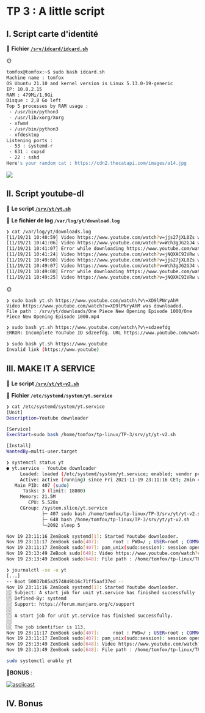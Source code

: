 # TP 3 : A little script

## I. Script carte d'identité

📁 **Fichier [`/srv/idcard/idcard.sh`](https://github.com/TomF0x/tp-linux/blob/main/TP-3/srv/idcard/idcard.sh)**

🌞
```bash
tomfox@tomfox:~$ sudo bash idcard.sh 
Machine name : tomfox
OS Ubuntu 21.10 and kernel version is Linux 5.13.0-19-generic
IP: 10.0.2.15
RAM : 479Mi/1,9Gi
Disque : 2,8 Go left
Top 5 processes by RAM usage :
 - /usr/bin/python3
 - /usr/lib/xorg/Xorg
 - xfwm4
 - /usr/bin/python3
 - xfdesktop
Listening ports :
 - 53 : systemd-r
 - 631 : cupsd
 - 22 : sshd
Here's your random cat : https://cdn2.thecatapi.com/images/a14.jpg
```

<img src="https://cdn2.thecatapi.com/images/a14.jpg">

## II. Script youtube-dl

📁 **Le script [`/srv/yt/yt.sh`](https://github.com/TomF0x/tp-linux/blob/main/TP-3/srv/yt/yt.sh)**

📁 **Le fichier de log `/var/log/yt/download.log`**

```bash
❯ cat /var/log/yt/downloads.log
[11/19/21 10:40:59] Video https://www.youtube.com/watch?v=jjs27jXL0Zs was downloaded. File path : /home/tomfox/tp-linux/TP-3/srv/yt/downloads/SI LA VIDÉO DURE 1 SECONDE LA VIDÉO S'ARRÊTE/SI LA VIDÉO DURE 1 SECONDE LA VIDÉO S'ARRÊTE.mp4
[11/19/21 10:41:06] Video https://www.youtube.com/watch?v=Wch3gJG2GJ4 was downloaded. File path : /home/tomfox/tp-linux/TP-3/srv/yt/downloads/1 Second Video/1 Second Video.mp4
[11/19/21 10:41:07] Error while downloading https://www.youtube.com/watch?v=Wch3gJfgdfhdhJ4 (ERROR: Video unavailable)
[11/19/21 10:41:24] Video https://www.youtube.com/watch?v=jNQXAC9IVRw was downloaded. File path : /home/tomfox/tp-linux/TP-3/srv/yt/downloads/Me at the zoo/Me at the zoo.mp4
[11/19/21 10:49:00] Video https://www.youtube.com/watch?v=jjs27jXL0Zs was downloaded. File path : /home/tomfox/tp-linux/TP-3/srv/yt/downloads/SI LA VIDÉO DURE 1 SECONDE LA VIDÉO S'ARRÊTE/SI LA VIDÉO DURE 1 SECONDE LA VIDÉO S'ARRÊTE.mp4
[11/19/21 10:49:07] Video https://www.youtube.com/watch?v=Wch3gJG2GJ4 was downloaded. File path : /home/tomfox/tp-linux/TP-3/srv/yt/downloads/1 Second Video/1 Second Video.mp4
[11/19/21 10:49:08] Error while downloading https://www.youtube.com/watch?v=Wch3gJfgdfhdhJ4 (ERROR: Video unavailable)
[11/19/21 10:49:25] Video https://www.youtube.com/watch?v=jNQXAC9IVRw was downloaded. File path : /home/tomfox/tp-linux/TP-3/srv/yt/downloads/Me at the zoo/Me at the zoo.mp4
```

🌞
```
❯ sudo bash yt.sh https://www.youtube.com/watch\?v\=XD9lPNryAhM
Video https://www.youtube.com/watch?v=XD9lPNryAhM was downloaded.
File path : /srv/yt/downloads/One Piece New Opening Episode 1000/One Piece New Opening Episode 1000.mp4
```

```bash
❯ sudo bash yt.sh https://www.youtube.com/watch\?v\=sdzeefdg
ERROR: Incomplete YouTube ID sdzeefdg. URL https://www.youtube.com/watch?v=sdzeefdg looks truncated.
```

```bash
❯ sudo bash yt.sh https://www.youtube
Invalid link (https://www.youtube)
```

## III. MAKE IT A SERVICE

📁 **Le script [`/srv/yt/yt-v2.sh`](https://github.com/TomF0x/tp-linux/blob/main/TP-3/srv/yt/yt-v2.sh)**

📁 **Fichier `/etc/systemd/system/yt.service`**

```bash
❯ cat /etc/systemd/system/yt.service
[Unit]
Description=Youtube downloader

[Service]
ExecStart=sudo bash /home/tomfox/tp-linux/TP-3/srv/yt/yt-v2.sh

[Install]
WantedBy=multi-user.target
```

```bash
❯ systemctl status yt
● yt.service - Youtube downloader
     Loaded: loaded (/etc/systemd/system/yt.service; enabled; vendor preset: disabled)
     Active: active (running) since Fri 2021-11-19 23:11:16 CET; 2min 43s ago
   Main PID: 407 (sudo)
      Tasks: 3 (limit: 18800)
     Memory: 21.5M
        CPU: 5.528s
     CGroup: /system.slice/yt.service
             ├─ 407 sudo bash /home/tomfox/tp-linux/TP-3/srv/yt/yt-v2.sh
             ├─ 648 bash /home/tomfox/tp-linux/TP-3/srv/yt/yt-v2.sh
             └─2092 sleep 5

Nov 19 23:11:16 ZenBook systemd[1]: Started Youtube downloader.
Nov 19 23:11:17 ZenBook sudo[407]:     root : PWD=/ ; USER=root ; COMMAND=/usr/bin/bash /home/tomfox/tp-linux/TP-3/srv/yt/yt-v2.sh
Nov 19 23:11:17 ZenBook sudo[407]: pam_unix(sudo:session): session opened for user root(uid=0) by (uid=0)
Nov 19 23:13:49 ZeBook sudo[648]: Video https://www.youtube.com/watch?v=Wch3gJG2GJ4 was downloaded.
Nov 19 23:13:49 ZenBook sudo[648]: File path : /home/tomfox/tp-linux/TP-3/srv/yt/downloads/1 Second Video/1 Second Video.mp4
```

```bash
❯ journalctl -xe -u yt
[...]
-- Boot 50037b85a2574849b16c71ff5aaf37ed --
Nov 19 23:11:16 ZenBook systemd[1]: Started Youtube downloader.
░░ Subject: A start job for unit yt.service has finished successfully
░░ Defined-By: systemd
░░ Support: https://forum.manjaro.org/c/support
░░ 
░░ A start job for unit yt.service has finished successfully.
░░ 
░░ The job identifier is 113.
Nov 19 23:11:17 ZenBook sudo[407]:     root : PWD=/ ; USER=root ; COMMAND=/usr/bin/bash /home/tomfox/tp-linux/TP-3/srv/yt/yt-v2.sh
Nov 19 23:11:17 ZenBook sudo[407]: pam_unix(sudo:session): session opened for user root(uid=0) by (uid=0)
Nov 19 23:13:49 ZenBook sudo[648]: Video https://www.youtube.com/watch?v=Wch3gJG2GJ4 was downloaded.
Nov 19 23:13:49 ZenBook sudo[648]: File path : /home/tomfox/tp-linux/TP-3/srv/yt/downloads/1 Second Video/1 Second Video.mp4
```

```bash
sudo systemctl enable yt
```

🌟**BONUS** :

[![asciicast](https://asciinema.org/a/zAjOwISrOxtWDaCxRFApCgwDf.svg)](https://asciinema.org/a/zAjOwISrOxtWDaCxRFApCgwDf)

## IV. Bonus
